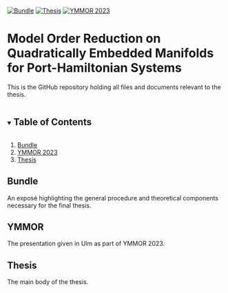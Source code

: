 [![Bundle][bundle-shield]][bundle-url]
[![Thesis][thesis-shield]][thesis-url]
[![YMMOR 2023][ymmor-shield]][ymmor-url]
<!-- [![Code][code-shield]][code-url] -->

# Model Order Reduction on Quadratically Embedded Manifolds for Port-Hamiltonian Systems

This is the GitHub repository holding all files and documents relevant to the thesis.

<details open="open">
  <summary><h2 style="display: inline-block">Table of Contents</h2></summary>
  <ol>
    <li>
      <a href="#bundle">Bundle</a>
    </li>
    <li>
      <a href="#ymmor">YMMOR 2023</a>
    </li>
    <li>
      <a href="#thesis">Thesis</a>
    </li>
<!--    <li>
      <a href="#code">Code</a>
    </li> -->
  </ol>
</details>

## Bundle

An exposé highlighting the general procedure and theoretical components necessary for the final thesis.

## YMMOR

The presentation given in Ulm as part of YMMOR 2023.

## Thesis

The main body of the thesis.

<!-- ## Code

The code used to generate all experiments for the thesis. -->

[bundle-shield]: https://img.shields.io/github/actions/workflow/status/peoe/ma-thesis/bundle.yaml?branch=bundle&label=Bundle&style=for-the-badge
[bundle-url]: https://github.com/peoe/ma-thesis/actions?query=branch%3Abundle+workflow%3A%22Bundle+Build%22+is%3Asuccess
[thesis-shield]: https://img.shields.io/github/actions/workflow/status/peoe/ma-thesis/thesis.yaml?branch=thesis&label=Thesis&style=for-the-badge
[thesis-url]: https://github.com/peoe/ma-thesis/actions?query=branch%3Athesis+workflow%3A%22Thesis+Build%22+is%3Asuccess
[ymmor-shield]: https://img.shields.io/github/actions/workflow/status/peoe/ma-thesis/ymmor.yaml?branch=ymmor&label=YMMOR%202023&style=for-the-badge
[ymmor-url]: https://github.com/peoe/ma-thesis/actions?query=branch%3Aymmor+workflow%3A%22YMMOR+Build%22+is%3Asuccess
<!-- [code-shield]: 
#[code-url]: -->
